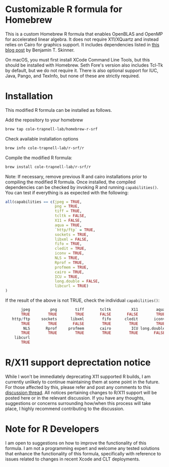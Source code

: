 # Customizable R formula for Homebrew

This is a custom Homebrew R formula that enables OpenBLAS and OpenMP for accelerated linear algebra. It does not require X11/XQuartz and instead relies on Cairo for graphics support. It includes dependencies listed in [this blog post](https://www.btskinner.io/code/install-r-with-openblas-and-openmp-on-macos-mojave/) by Benjamin T. Skinner.

On macOS, you must first install XCode Command Line Tools, but this should be installed with Homebrew. Seth Fore's version also includes Tcl-Tk by default, but we do not require it. There is also optional support for IUC, Java, Pango, and TexInfo, but none of these are strictly required.

# Installation

This modified R formula can be installed as follows.

Add the repository to your homebrew
```sh
brew tap cole-trapnell-lab/homebrew-r-srf
```

Check available installation options

```sh
brew info cole-trapnell-lab/r-srf/r
```

Compile the modified R formula:

```sh
brew install cole-trapnell-lab/r-srf/r
```

Note: If necessary, remove previous R and cairo installations prior to compiling the modified R formula. Once installed, the compiled dependencies can be checked by invoking R and running `capabilities()`. You can test if everything is as expected with the following:
```r
all(capabilities == c(jpeg = TRUE,
					  png = TRUE,
					  tiff = TRUE,
					  tcltk = FALSE,
					  X11 = FALSE,
					  aqua = TRUE,
					  `http/ftp` = TRUE,
					  sockets = TRUE,
					  libxml = FALSE,
					  fifo = TRUE,
					  cledit = TRUE,
					  iconv = TRUE,
					  NLS = TRUE,
					  Rprof = TRUE,
					  profmem = TRUE,
					  cairo = TRUE,
					  ICU = TRUE,
					  long.double = FALSE,
					  libcurl = TRUE)
)
```

If the result of the above is not TRUE, check the individual `capabilities()`:
```r
       jpeg         png        tiff       tcltk         X11        aqua
       TRUE        TRUE        TRUE       FALSE       FALSE        TRUE
   http/ftp     sockets      libxml        fifo      cledit       iconv
       TRUE        TRUE       FALSE        TRUE        TRUE        TRUE
        NLS       Rprof     profmem       cairo         ICU long.double
       TRUE        TRUE        TRUE        TRUE        TRUE       FALSE
    libcurl
       TRUE
```

# R/X11 support deprectation notice

While I won't be immediately deprecating X11 supported R builds, I am currently unlikely to continue maintaining them at some point in the future. For those affected by this, please refer and post any comments to this [discussion thread](https://github.com/sethrfore/homebrew-r-srf/discussions/40). All notices pertaining changes to R/X11 support will be posted here or in the relevant discussion. If you have any thoughts, suggestions or concerns surrounding how/when this process will take place, I highly recommend contributing to the discussion. 

# Note for R Developers

I am open to suggestions on how to improve the functionality of this formula. I am not a programming expert and welcome any tested solutions that enhance the functionality of this formula, specifically with reference to issues related to changes in recent Xcode and CLT deployments.
